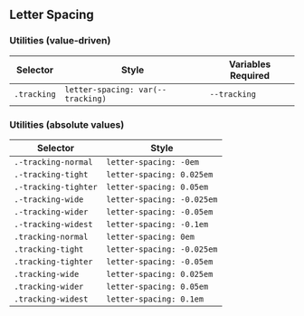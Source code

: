 ## Letter Spacing

### Utilities (value-driven)

| Selector    | Style                             | Variables Required |
| ----------- | --------------------------------- | ------------------ |
| `.tracking` | `letter-spacing: var(--tracking)` | `--tracking`       |

### Utilities (absolute values)

| Selector             | Style                      |
| -------------------- | -------------------------- |
| `.-tracking-normal`  | `letter-spacing: -0em`     |
| `.-tracking-tight`   | `letter-spacing: 0.025em`  |
| `.-tracking-tighter` | `letter-spacing: 0.05em`   |
| `.-tracking-wide`    | `letter-spacing: -0.025em` |
| `.-tracking-wider`   | `letter-spacing: -0.05em`  |
| `.-tracking-widest`  | `letter-spacing: -0.1em`   |
| `.tracking-normal`   | `letter-spacing: 0em`      |
| `.tracking-tight`    | `letter-spacing: -0.025em` |
| `.tracking-tighter`  | `letter-spacing: -0.05em`  |
| `.tracking-wide`     | `letter-spacing: 0.025em`  |
| `.tracking-wider`    | `letter-spacing: 0.05em`   |
| `.tracking-widest`   | `letter-spacing: 0.1em`    |

